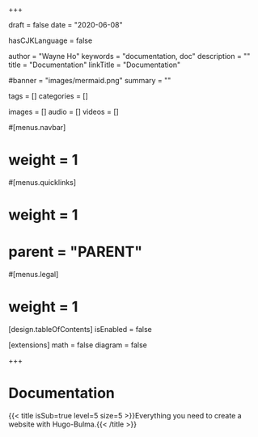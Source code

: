 +++

draft       = false
date        = "2020-06-08"

hasCJKLanguage = false

author      = "Wayne Ho"
keywords    = "documentation, doc"
description = ""
title       = "Documentation"
linkTitle   = "Documentation"

#banner      = "images/mermaid.png"
summary     = ""

tags        = []
categories  = []

images      = []
audio       = []
videos      = []

#[menus.navbar]
#    weight = 1
#[menus.quicklinks]
#    weight = 1
#    parent = "PARENT"
#[menus.legal]
#    weight = 1

[design.tableOfContents]
    isEnabled = false

[extensions]
    math    = false
    diagram = false

+++

# Documentation
{{< title isSub=true level=5 size=5 >}}Everything you need to create a website with Hugo-Bulma.{{< /title >}}

